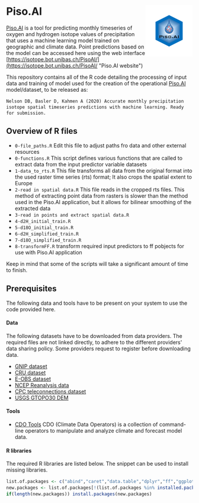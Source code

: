 # Piso.AI <img src='Piso.AI.logo.png' align="right" height="138.5" />
[Piso.AI](https://isotope.bot.unibas.ch/PisoAI/ "Piso.AI website") is a tool for predicting monthly timeseries of oxygen and hydrogen isotope values of precipitation that uses a machine learning model trained on geographic and climate data. Point predictions based on the model can be accessed here using the web interface [https://isotope.bot.unibas.ch/PisoAI/](https://isotope.bot.unibas.ch/PisoAI/ "Piso.AI website")

This repository contains all of the R code detailing the processing of input data and training of model used for the creation of the operational [Piso.AI](https://isotope.bot.unibas.ch/PisoAI/ "Piso.AI website") model/dataset, to be released as:

```
Nelson DB, Basler D, Kahmen A (2020) Accurate monthly precipitation isotope spatial timeseries predictions with machine learning. Ready for submission.
```

## Overview of R files
* `0-file_paths.R` Edit this file to adjust paths fro data and other external resources
* `0-functions.R`  This script defines various functions that are called to extract data from the input predictor variable datasets
* `1-data_to_rts.R` This file transforms all data from the original format into the used raster time series (rts) format; It also crops the spatial extent to Europe
* `2-read in spatial data.R` This file reads in the cropped rts files. This method of extracting point data from rasters is slower than the method used in the Piso.AI application, but it allows for bilinear smoothing of the extracted data
* `3-read in points and extract spatial data.R`
* `4-d2H_initial_train.R`
* `5-d18O_initial_train.R`
* `6-d2H_simplified_train.R`
* `7-d18O_simplified_train.R`
* `8-transformFF.R` transform required input predictors to ff pobjects for use with Piso.AI application

Keep in mind that some of the scripts will take a significant amount of time to finish.

## Prerequisites
 The following data and tools have to be present on your system to use the code provided here.

#### Data

The following datasets have to be downloaded from data providers. The required files are not linked directly, to adhere to the different providers' data sharing policy. Some providers request to register before downloading data.

* [GNIP dataset](https://www.iaea.org/services/networks/gnip)
* [CRU dataset](http://www.cru.uea.ac.uk/data)
* [E-OBS dataset](https://www.ecad.eu)
* [NCEP Reanalysis data](https://www.esrl.noaa.gov/psd/)
* [CPC teleconnections dataset](https://www.cpc.ncep.noaa.gov/data/teledoc/telecontents.shtml)
* [USGS GTOPO30 DEM](https://www.usgs.gov/centers/eros/science/usgs-eros-archive-digital-elevation-global-30-arc-second-elevation-gtopo30?qt-science_center_objects=0#qt-science_center_objects)


#### Tools
* [CDO Tools](https://code.mpimet.mpg.de/projects/cdo/) CDO (Climate Data Operators) is a collection of command-line operators to manipulate and analyze climate and forecast model data.

#### R libraries

The required R libraries are listed below. The snippet can be used to install missing libraries. 
```R
list.of.packages <- c("abind","caret","data.table","dplyr","ff","ggplot2","lubridate","ncdf4","raster","reshape2","rsample","rts","xgboost")
new.packages <- list.of.packages[!(list.of.packages %in% installed.packages()[,"Package"])]
if(length(new.packages)) install.packages(new.packages)
```
